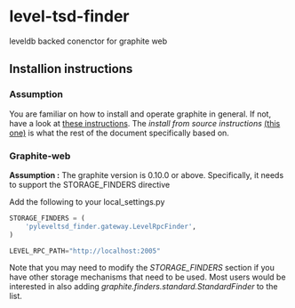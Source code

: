 # level-tsd-finder

leveldb backed conenctor for graphite web


## Installion instructions

### Assumption
You are familiar on how to install and operate graphite in general. If not, have a look at [these instructions](https://graphite.readthedocs.org/en/latest/install.html). The _install from source instructions_ [(this one)](https://graphite.readthedocs.org/en/latest/install-source.html) is what the rest of the document specifically based on.


### Graphite-web
__Assumption :__ The graphite version is 0.10.0 or above. Specifically, it needs to support the STORAGE_FINDERS directive

Add the following to your local_settings.py

```py
STORAGE_FINDERS = ( 
    'pyleveltsd_finder.gateway.LevelRpcFinder',
)

LEVEL_RPC_PATH="http://localhost:2005"
```

Note that you may need to modify the _STORAGE_FINDERS_ section if you have other storage mechanisms that need to be used. Most users would be interested in also adding _graphite.finders.standard.StandardFinder_ to the list.
